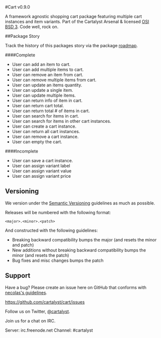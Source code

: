 #Cart v0.9.0

A framework agnostic shopping cart package featuring multiple cart instances and item variants. Part of the Cartalyst Arsenal & licensed [OSI BSD 3](license.md). Code well, rock on.

##Package Story

Track the history of this packages story via the package [roadmap](roadmap.md).

####Complete
- User can add an item to cart.
- User can add multiple items to cart.
- User can remove an item from cart.
- User can remove multiple items from cart.
- User can update an items quantity.
- User can update a single item.
- User can update multiple items.
- User can return info of item in cart.
- User can return cart total.
- User can return total # of items in cart.
- User can search for items in cart.
- User can search for items in other cart instances.
- User can create a cart instance.
- User can return all cart instances.
- User can remove a cart instance.
- User can empty the cart.

####Incomplete
- User can save a cart instance.
- User can assign variant label
- User can assign variant value
- User can assign variant price

Versioning
----------

We version under the [Semantic Versioning](http://semver.org/) guidelines as much as possible.

Releases will be numbered with the following format:

`<major>.<minor>.<patch>`

And constructed with the following guidelines:

* Breaking backward compatibility bumps the major (and resets the minor and patch)
* New additions without breaking backward compatibility bumps the minor (and resets the patch)
* Bug fixes and misc changes bumps the patch

Support
--------

Have a bug? Please create an issue here on GitHub that conforms with [necolas's guidelines](https://github.com/necolas/issue-guidelines).

https://github.com/cartalyst/cart/issues

Follow us on Twitter, [@cartalyst](http://twitter.com/cartalyst).

Join us for a chat on IRC.

Server: irc.freenode.net
Channel: #cartalyst

